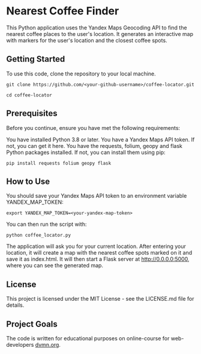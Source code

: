 # Nearest Coffee Finder

This Python application uses the Yandex Maps Geocoding API to find the nearest coffee places to the user's location. It generates an interactive map with markers for the user's location and the closest coffee spots.

## Getting Started

To use this code, clone the repository to your local machine. 

```git clone https://github.com/<your-github-username>/coffee-locator.git```

```cd coffee-locator```

## Prerequisites
Before you continue, ensure you have met the following requirements:

You have installed Python 3.8 or later.
You have a Yandex Maps API token. If not, you can get it here.
You have the requests, folium, geopy and flask Python packages installed. If not, you can install them using pip:

```pip install requests folium geopy flask```

## How to Use
You should save your Yandex Maps API token to an environment variable YANDEX_MAP_TOKEN:

```export YANDEX_MAP_TOKEN=<your-yandex-map-token>```

You can then run the script with:

```python coffee_locator.py```

The application will ask you for your current location.
After entering your location, it will create a map with the nearest coffee spots marked on it and save it as index.html.
It will then start a Flask server at http://0.0.0.0:5000, where you can see the generated map.

## License
This project is licensed under the MIT License - see the LICENSE.md file for details.

## Project Goals

The code is written for educational purposes on online-course for web-developers [dvmn.org](https://dvmn.org/).
